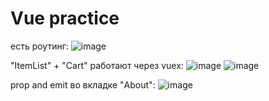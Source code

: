 # Vue practice

есть роутинг:
![image](https://user-images.githubusercontent.com/47707728/111040367-c227de00-8443-11eb-99c7-c1537f79e55c.png)


"ItemList" + "Cart" работают через vuex:
![image](https://user-images.githubusercontent.com/47707728/111040386-d2d85400-8443-11eb-8dad-8356a804e080.png)
![image](https://user-images.githubusercontent.com/47707728/111040404-dd92e900-8443-11eb-883b-c85e835455cc.png)


prop and emit во вкладке "About":
![image](https://user-images.githubusercontent.com/47707728/111040422-f13e4f80-8443-11eb-9eba-36355d45db02.png)
